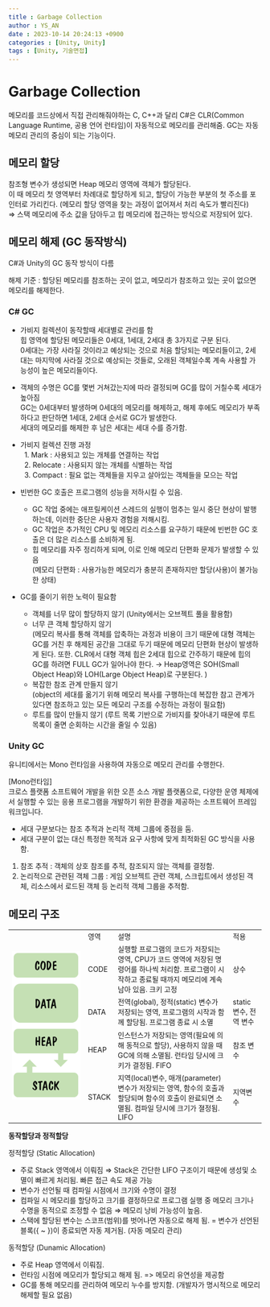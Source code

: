 ```yaml
---
title : Garbage Collection
author : YS_AN
date : 2023-10-14 20:24:13 +0900
categories : [Unity, Unity]
tags : [Unity, 기술면접]
---
```


# Garbage Collection
메모리를 코드상에서 직접 관리해줘야하는 C, C++과 달리 C#은 CLR(Common Language Runtime, 공용 언어 런타임)이 자동적으로 메모리를 관리해줌. GC는 자동 메모리 관리의 중심이 되는 기능이다. 

## 메모리 할당
참조형 변수가 생성되면 Heap 메모리 영역에 객체가 할당된다. <br/>
이 때 메모리 첫 영역부터 차례대로 할당하게 되고, 할당이 가능한 부분의 첫 주소를 포인터로 가리킨다. (메모리 할당 영역을 찾는 과정이 없어져서 처리 속도가 빨리진다)  <br/>
⇒ 스택 메모리에 주소 값을 담아두고 힙 메모리에 접근하는 방식으로 저장되어 있다.

## 메모리 해제 (GC 동작방식)
C#과 Unity의 GC 동작 방식이 다름 

해제 기준 : 할당된 메모리를 참조하는 곳이 없고, 메모리가 참조하고 있는 곳이 없으면 메모리를 해제한다.

### C# GC
* 가비지 컬렉션이 동작할때 세대별로 관리를 함 <br/>
  힙 영역에 할당된 메모리들은 0세대, 1세대, 2세대 총 3가지로 구분 된다. <br/>
  0세대는 가장 사라질 것이라고 예상되는 것으로 처음 할당되는 메모리들이고, 2세대는 마지막에 사라질 것으로 예상되는 것들로, 오래된 객체일수록 계속 사용할 가능성이 높은 메모리들이다. <br/>
  
* 객체의 수명은 GC를 몇번 거쳐갔는지에 따라 결정되며 GC를 많이 거칠수록 세대가 높아짐 <br/>
  GC는 0세대부터 발생하며 0세대의 메모리를 해제하고, 해제 후에도 메모리가 부족하다고 판단하면 1세대, 2세대 순서로 GC가 발생한다. <br/>
  세대의 메모리를 해제한 후 남은 세대는 세대 수를 증가함.

* 가비지 컬렉션 진행 과정 <br/>
&nbsp;&nbsp;1. Mark : 사용되고 있는 개체를 연결하는 작업 <br/>
&nbsp;&nbsp;2. Relocate : 사용되지 않는 개체를 식별하는 작업 <br/>
&nbsp;&nbsp;3. Compact : 필요 없는 객체들을 지우고 살아있는 객체들을 모으는 작업 <br/>

* 빈번한 GC 호출은 프로그램의 성능을 저하시킬 수 있음.
  * GC 작업 중에는 애프릴케이션 스레드의 실행이 멈추는 일시 중단 현상이 발행하는데, 이러한 중단은 사용자 경험을 저해시킴. <br/>
  * GC 작업은 추가적인 CPU 및 메모리 리소스를 요구하기 때문에 빈번한 GC 호출은 더 많은 리소스를 소비하게 됨.
  * 힙 메모리를 자주 정리하게 되며, 이로 인해 메모리 단편화 문제가 발생할 수 있음 <br/>
    (메모리 단편화 :  사용가능한 메모리가 충분히 존재하지만 할당(사용)이 불가능한 상태)

* GC를 줄이기 위한 노력이 필요함
  * 객체를 너무 많이 할당하지 않기 (Unity에서는 오브젝트 풀을 활용함)
  * 너무 큰 객체 할당하지 않기  <br/>
    (메모리 복사를 통해 객체를 압축하는 과정과 비용이 크기 때문에 대형 객체는 GC를 거친 후 해제된 공간을 그대로 두기 때문에 메모리 단편화 현상이 발생하게 된다. 또한. CLR에서 대형 객체 힙은 2세대 힙으로 간주하기 때문에 힙의 GC를 하려면 FULL GC가 일어나야 한다. → Heap영역은 SOH(Small Object Heap)와 LOH(Large Object Heap)로 구분된다. )
  * 복잡한 참조 관계 만들지 않기 <br/>
    (object의 세대를 옮기기 위해 메모리 복사를 구행하는데 복잡한 참고 관계가 있다면 참조하고 있는 모든 메모리 구조를 수정하는 과정이 필요함)
  * 루트를 많이 만들지 않기 (루트 목록 기반으로 가비지를 찾아내기 때문에 루트 목록이 줄면 순회하는 시간을 줄일 수 있음)
  
### Unity GC
유니티에서는 Mono 런타임을 사용하여 자동으로 메모리 관리를 수행한다.

[Mono런타임] <br/>
크로스 플랫폼 소프트웨어 개발을 위한 오픈 소스 개발 플랫폼으로, 다양한 운영 체제에서 실행할 수 있는 응용 프로그램을 개발하기 위한 환경을 제공하는 소프트웨어 프레임워크입니다.

* 세대 구분보다는 참조 추적과 논리적 객체 그룹에 중점을 둠. 
* 세대 구분이 없는 대신 특정한 목적과 요구 사항에 맞게 최적화된 GC 방식을 사용함. 

1. 참조 추적 : 객체의 상호 참조를 추적, 참조되지 않는 객체를 결정함.
2. 논리적으로 관련된 객체 그룹 : 게임 오브젝트 관련 객체, 스크립트에서 생성된 객체, 리소스에서 로드된 객체 등 논리적 객체 그룹을 추적함. 


## 메모리 구조

<table>
  <tr>
    <td rowspan='5' width="30%"><img src="../../assets/img//post/Unity/Unity/101401_MemoryStructure.png"></td>
    <td>영역</td>
    <td>설명</td>
    <td>적용</td>
  </tr>
  <tr>
    <td>CODE</td>
    <td>실행할 프로그램의 코드가 저장되는 영역, CPU가 코드 영역에 저장된 명령어를 하나씩 처리함. 프로그램이 시작하고 종료될 때까지 메모리에 계속 남아 있음.   크키 고정</td>
    <td>상수</td>
  </tr> 
  <tr>
    <td>DATA</td>
    <td>전역(global), 정적(static) 변수가 저장되는 영역, 프로그램의 시작과 함께 할당됨. 프로그램 종료 시 소멸</td>
    <td>static 변수, 전역 변수</td>
  </tr> 
  <tr>
    <td>HEAP</td>
    <td>인스턴스가 저장되는 영역(필요에 의해 동적으로 할당), 사용하지 않을 때 GC에 의해 소멸됨. 런타임 당시에 크키가 결정됨. FIFO</td>
    <td>참조 변수</td>
  </tr> 
  <tr>
    <td>STACK</td>
    <td>지역(local)변수, 매개(parameter)변수가 저장되는 영역, 함수의 호출과 할당되며 함수의 호출이 완료되면 소멸됨. 컴파일 당시에 크기가 졀정됨. LIFO</td>
    <td>지역변수</td>
  </tr> 
</table>

**동작할당과 정적할당**

정적할당 (Static Allocation)
  * 주로 Stack 영역에서 이뤄짐
    ⇒ Stack은 간단한 LIFO 구조이기 때문에 생성및 소멸이 빠르게 처리됨. 빠른 접근 속도 제공 가능
  * 변수가 선언될 때 컴파일 시점에서 크기와 수명이 결정
  * 컴파일 시 메모리를 할당하고 크기를 결정하므로 프로그램 실행 중 메모리 크기나 수명을 동적으로 조정할 수 없음
    ⇒ 메모리 낭비 가능성이 높음.
  * 스택에 할당된 변수는 스코프(범위)를 벗어나면 자동으로 해제 됨. = 변수가 선언된 블록({ ~ })이 종료되면 자동 제거됨. (자동 메모리 관리)
    
동적할당 (Dunamic Allocation)
  * 주로 Heap 영역에서 이뤄짐.
  * 런타임 시점에 메모리가 할당되고 해제 됨. => 메모리 유연성을 제공함 
  * GC를 통해 메모리를 관리하여 메모리 누수를 방지함. (개발자가 명시적으로 메모리 해제할 필요 없음)

